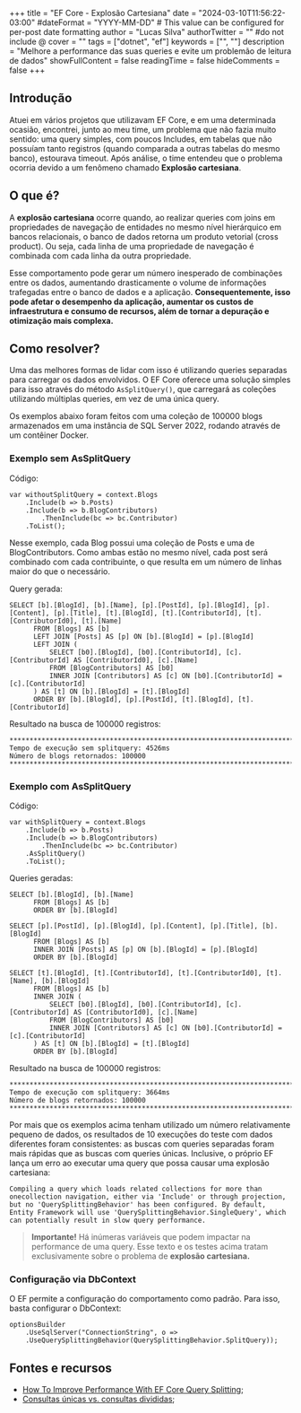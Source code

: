 +++
title = "EF Core - Explosão Cartesiana"
date = "2024-03-10T11:56:22-03:00"
#dateFormat = "YYYY-MM-DD" # This value can be configured for per-post date formatting
author = "Lucas Silva"
authorTwitter = "" #do not include @
cover = ""
tags = ["dotnet", "ef"]
keywords = ["", ""]
description = "Melhore a performance das suas queries e evite um problemão de leitura de dados"
showFullContent = false
readingTime = false
hideComments = false
+++

## Introdução
Atuei em vários projetos que utilizavam EF Core, e em uma determinada ocasião, encontrei, junto ao meu time, um problema que não fazia muito sentido: uma query simples, com poucos Includes, em tabelas que não possuíam tanto registros (quando comparada a outras tabelas do mesmo banco), estourava timeout. Após análise, o time entendeu que o problema ocorria devido a um fenômeno chamado **Explosão cartesiana**.

## O que é?
A **explosão cartesiana** ocorre quando, ao realizar queries com joins em propriedades de navegação de entidades no mesmo nível hierárquico em bancos relacionais, o banco de dados retorna um produto vetorial (cross product). Ou seja, cada linha de uma propriedade de navegação é combinada com cada linha da outra propriedade.

Esse comportamento pode gerar um número inesperado de combinações entre os dados, aumentando drasticamente o volume de informações trafegadas entre o banco de dados e a aplicação. **Consequentemente, isso pode afetar o desempenho da aplicação, aumentar os custos de infraestrutura e consumo de recursos, além de tornar a depuração e otimização mais complexa.**

## Como resolver?
Uma das melhores formas de lidar com isso é utilizando queries separadas para carregar os dados envolvidos. O EF Core oferece uma solução simples para isso através do método `AsSplitQuery()`, que carregará as coleções utilizando múltiplas queries, em vez de uma única query.

Os exemplos abaixo foram feitos com uma coleção de 100000 blogs armazenados em uma instância de SQL Server 2022, rodando através de um contêiner Docker.

### Exemplo sem AsSplitQuery

Código:

```
var withoutSplitQuery = context.Blogs
	.Include(b => b.Posts)
	.Include(b => b.BlogContributors)
		.ThenInclude(bc => bc.Contributor)
	.ToList();
```

Nesse exemplo, cada Blog possui uma coleção de Posts e uma de BlogContributors. Como ambas estão no mesmo nível, cada post será combinado com cada contribuinte, o que resulta em um número de linhas maior do que o necessário.

Query gerada:

```
SELECT [b].[BlogId], [b].[Name], [p].[PostId], [p].[BlogId], [p].[Content], [p].[Title], [t].[BlogId], [t].[ContributorId], [t].[ContributorId0], [t].[Name]
      FROM [Blogs] AS [b]
      LEFT JOIN [Posts] AS [p] ON [b].[BlogId] = [p].[BlogId]
      LEFT JOIN (
          SELECT [b0].[BlogId], [b0].[ContributorId], [c].[ContributorId] AS [ContributorId0], [c].[Name]
          FROM [BlogContributors] AS [b0]
          INNER JOIN [Contributors] AS [c] ON [b0].[ContributorId] = [c].[ContributorId]
      ) AS [t] ON [b].[BlogId] = [t].[BlogId]
      ORDER BY [b].[BlogId], [p].[PostId], [t].[BlogId], [t].[ContributorId]
```

Resultado na busca de 100000 registros:

```
*************************************************************************
Tempo de execução sem splitquery: 4526ms
Número de blogs retornados: 100000
*************************************************************************
```

### Exemplo com AsSplitQuery

Código:

```
var withSplitQuery = context.Blogs
	.Include(b => b.Posts)
	.Include(b => b.BlogContributors)
		.ThenInclude(bc => bc.Contributor)
	.AsSplitQuery()
	.ToList();
```

Queries geradas:

```
SELECT [b].[BlogId], [b].[Name]
      FROM [Blogs] AS [b]
      ORDER BY [b].[BlogId]

SELECT [p].[PostId], [p].[BlogId], [p].[Content], [p].[Title], [b].[BlogId]
      FROM [Blogs] AS [b]
      INNER JOIN [Posts] AS [p] ON [b].[BlogId] = [p].[BlogId]
      ORDER BY [b].[BlogId]

SELECT [t].[BlogId], [t].[ContributorId], [t].[ContributorId0], [t].[Name], [b].[BlogId]
      FROM [Blogs] AS [b]
      INNER JOIN (
          SELECT [b0].[BlogId], [b0].[ContributorId], [c].[ContributorId] AS [ContributorId0], [c].[Name]
          FROM [BlogContributors] AS [b0]
          INNER JOIN [Contributors] AS [c] ON [b0].[ContributorId] = [c].[ContributorId]
      ) AS [t] ON [b].[BlogId] = [t].[BlogId]
      ORDER BY [b].[BlogId]
```

Resultado na busca de 100000 registros:

```
*************************************************************************
Tempo de execução com splitquery: 3664ms
Número de blogs retornados: 100000
*************************************************************************
```

Por mais que os exemplos acima tenham utilizado um número relativamente pequeno de dados, os resultados de 10 execuções do teste com dados diferentes foram consistentes: as buscas com queries separadas foram mais rápidas que as buscas com queries únicas. Inclusive, o próprio EF lança um erro ao executar uma query que possa causar uma explosão cartesiana:

```
Compiling a query which loads related collections for more than onecollection navigation, either via 'Include' or through projection, but no 'QuerySplittingBehavior' has been configured. By default, Entity Framework will use 'QuerySplittingBehavior.SingleQuery', which can potentially result in slow query performance.
```

> **Importante!**
> Há inúmeras variáveis que podem impactar na performance de uma query. Esse texto e os testes acima tratam exclusivamente sobre o problema de **explosão cartesiana.**

### Configuração via DbContext
O EF permite a configuração do comportamento como padrão. Para isso, basta configurar o DbContext:

```
optionsBuilder
    .UseSqlServer("ConnectionString", o =>
    .UseQuerySplittingBehavior(QuerySplittingBehavior.SplitQuery));
```

## Fontes e recursos
- [How To Improve Performance With EF Core Query Splitting](https://www.milanjovanovic.tech/blog/how-to-improve-performance-with-ef-core-query-splitting);
- [Consultas únicas vs. consultas divididas](https://learn.microsoft.com/pt-br/ef/core/querying/single-split-queries);
